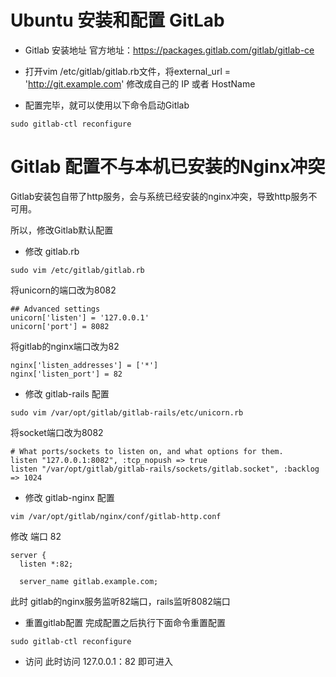 # Ubuntu 安装和配置 GitLab
- Gitlab 安装地址
官方地址：https://packages.gitlab.com/gitlab/gitlab-ce

- 打开vim /etc/gitlab/gitlab.rb文件，将external_url = 'http://git.example.com'
修改成自己的 IP 或者 HostName

- 配置完毕，就可以使用以下命令启动Gitlab
```
sudo gitlab-ctl reconfigure
```
# Gitlab 配置不与本机已安装的Nginx冲突
Gitlab安装包自带了http服务，会与系统已经安装的nginx冲突，导致http服务不可用。

所以，修改Gitlab默认配置
- 修改 gitlab.rb 
```
sudo vim /etc/gitlab/gitlab.rb
```
将unicorn的端口改为8082
```
## Advanced settings
unicorn['listen'] = '127.0.0.1'
unicorn['port'] = 8082
```
将gitlab的nginx端口改为82
```
nginx['listen_addresses'] = ['*']
nginx['listen_port'] = 82
```

- 修改 gitlab-rails 配置
```
sudo vim /var/opt/gitlab/gitlab-rails/etc/unicorn.rb
```
将socket端口改为8082
```
# What ports/sockets to listen on, and what options for them.
listen "127.0.0.1:8082", :tcp_nopush => true
listen "/var/opt/gitlab/gitlab-rails/sockets/gitlab.socket", :backlog => 1024
```
- 修改 gitlab-nginx 配置
```
vim /var/opt/gitlab/nginx/conf/gitlab-http.conf
```

修改 端口 82
```
server {
  listen *:82;

  server_name gitlab.example.com;
```

此时 gitlab的nginx服务监听82端口，rails监听8082端口

- 重置gitlab配置
完成配置之后执行下面命令重置配置
```
sudo gitlab-ctl reconfigure
```

- 访问
此时访问 127.0.0.1：82 即可进入
